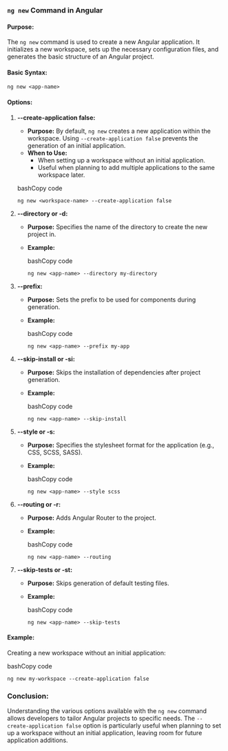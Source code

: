 ### `ng new` Command in Angular

#### Purpose:

The `ng new` command is used to create a new Angular application. It initializes a new workspace, sets up the necessary configuration files, and generates the basic structure of an Angular project.

#### Basic Syntax:

`ng new <app-name>`
#### Options:

1. **--create-application false:**
    
    - **Purpose:** By default, `ng new` creates a new application within the workspace. Using `--create-application false` prevents the generation of an initial application.
    - **When to Use:**
        - When setting up a workspace without an initial application.
        - Useful when planning to add multiple applications to the same workspace later.
    
    bashCopy code
    
    `ng new <workspace-name> --create-application false`
    
2. **--directory or -d:**
    
    - **Purpose:** Specifies the name of the directory to create the new project in.
    - **Example:**
        
        bashCopy code
        
        `ng new <app-name> --directory my-directory`
        
3. **--prefix:**
    
    - **Purpose:** Sets the prefix to be used for components during generation.
    - **Example:**
        
        bashCopy code
        
        `ng new <app-name> --prefix my-app`
        
4. **--skip-install or -si:**
    
    - **Purpose:** Skips the installation of dependencies after project generation.
    - **Example:**
        
        bashCopy code
        
        `ng new <app-name> --skip-install`
        
5. **--style or -s:**
    
    - **Purpose:** Specifies the stylesheet format for the application (e.g., CSS, SCSS, SASS).
    - **Example:**
        
        bashCopy code
        
        `ng new <app-name> --style scss`
        
6. **--routing or -r:**
    
    - **Purpose:** Adds Angular Router to the project.
    - **Example:**
        
        bashCopy code
        
        `ng new <app-name> --routing`
        
7. **--skip-tests or -st:**
    
    - **Purpose:** Skips generation of default testing files.
    - **Example:**
        
        bashCopy code
        
        `ng new <app-name> --skip-tests`
        

#### Example:

Creating a new workspace without an initial application:

bashCopy code

`ng new my-workspace --create-application false`

### Conclusion:

Understanding the various options available with the `ng new` command allows developers to tailor Angular projects to specific needs. The `--create-application false` option is particularly useful when planning to set up a workspace without an initial application, leaving room for future application additions.